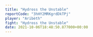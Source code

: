 ```yaml
---
title: "Hydross the Unstable"
reportCode: "3hHY2MRKgrdDkTPj"
player: "Aribèth"
fight: "Hydross the Unstable"
date: 2021-10-06T18:48:50.877000+00:00
---
```

